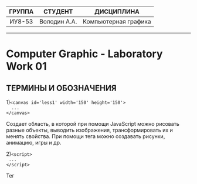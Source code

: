 | ГРУППА | СТУДЕНТ | ДИСЦИПЛИНА |
|:--------:|:----------:|:----------------------:|
| ИУ8-53 | Володин А.А. | Компьютерная графика |
____________________________________________________________________________________________________________________________________________________________________

Computer Graphic - Laboratory Work 01
=====================
ТЕРМИНЫ И ОБОЗНАЧЕНИЯ
-----------------------------------

1)```<canvas id='less1' width='150' height='150'>```  
  ```  ...```  
  ``` </canvas> ```
   
Создает область, в которой при помощи JavaScript можно рисовать разные объекты, выводить изображения, трансформировать их и менять свойства. При помощи тега <canvas> можно создавать рисунки, анимацию, игры и др. 
    
2)```<script>```  
  ``` ...```  
  ```</script>```  
    
  Тег <script> предназначен для описания скриптов, может содержать ссылку на программу или ее текст на определенном языке. 
    
3)```var canvas=document.getElementById('less1');```
  
  Возвращает ссылку на элемент по его идентификатору (ID); идентификатор является строкой, которая может быть использована для идентификации элемента
  
4)```var ctx=canvas.getContext('2d');```  
  
  Метод getContext возвращает контекст рисования на холсте, или null, если идентификатор контекста не определён.
  
5)```ctx.fillRect(10+i,10+y,1,1);```
  
  Метод рисует залитый прямоугольник в позиции (x, y), размер которого определяется аргументами width и height.
  
6)```ctx.arc(100, 100, 75, 0, pi/2, false );```  
  
  Метод рисует окружность со следующими параметрами: координаты центра круга, радиус, начальный угол, конечный угол, направление по/против часовой стрелки. 
  
7)```ctx.beginPath();```   
  
  Даем разрешение на начало "строительства" новой фигуры.  

8)```ctx.lineWidth = 7;```   
  
  Задаем толщину обводки.  

9)```ctx.strokeStyle = "green";```   
  
  Задаем цвет обводки.  
  
10)```ctx.stroke();```  
  
  Создание самой фигуры.  

11)```ctx.arc(200, 200, 10, 0, 7);```  
  
  Метод рисует окружность со следующими параметрами: координаты центра круга, радиус, начальный угол, конечный угол. 
  
12)```ctx.fill();```  
  
  "Заливаем" фигуру.  
  
15)```ctx.fillStyle= "darkmagenta";```  
  
  Выбираем цвет заливки.  

![Результаты работы программы](https://github.com/scorpy2013/CG-lab01/blob/master/%D0%A1%D0%BD%D0%B8%D0%BC%D0%BE%D0%BA%20%D1%8D%D0%BA%D1%80%D0%B0%D0%BD%D0%B0%20%D0%BE%D1%82%202021-09-11%2015-36-33.png)
![](https://github.com/scorpy2013/CG-lab01/blob/master/%D0%A1%D0%BD%D0%B8%D0%BC%D0%BE%D0%BA%20%D1%8D%D0%BA%D1%80%D0%B0%D0%BD%D0%B0%20%D0%BE%D1%82%202021-09-11%2023-39-02.png)
  
